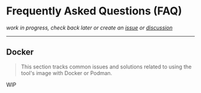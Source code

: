 # Frequently Asked Questions (FAQ)

*work in progress, check back later or create
an [issue](https://github.com/danielfernau/unifi-protect-video-downloader/issues/new)
or [discussion](https://github.com/danielfernau/unifi-protect-video-downloader/discussions/new)*

---

## Docker
> This section tracks common issues and solutions related to using the tool's image with Docker or Podman.

WIP
